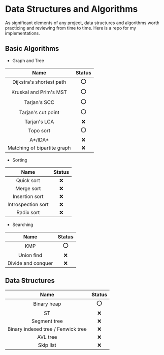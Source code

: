 # Data Structures and Algorithms

As significant elements of any project, data structures and algorithms worth practicing and reviewing from time to time. Here is a repo for my implementations.  

## Basic Algorithms

- Graph and Tree

|            Name             | Status |
| :-------------------------: | :----: |
|  Dijkstra's shortest path   |   ⭕    |
|   Kruskal and Prim's MST    |   ⭕    |
|        Tarjan's SCC         |   ⭕    |
|     Tarjan's cut point      |   ⭕    |
|        Tarjan's LCA         |   ❌    |
|          Topo sort          |   ⭕    |
|          A\*/IDA\*          |   ❌    |
| Matching of bipartite graph |   ❌    |

- Sorting

|Name|Status|
| :--: | :--: |
|Quick sort|  ❌   |
|Merge sort|  ❌  |
|Insertion sort|  ❌  |
|Introspection sort|  ❌  |
|Radix sort|  ❌  |

- Searching

|    Name    | Status |
| :--------: | :----: |
|    KMP     |   ⭕   |
| Union find |   ❌    |
| Divide and conquer |   ❌    |

## Data Structures

|                Name                | Status |
| :--------------------------------: | :----: |
|            Binary heap             |   ⭕    |
|                 ST                 |   ❌    |
|            Segment tree            |   ❌    |
| Binary indexed tree / Fenwick tree |   ❌    |
|              AVL tree              |   ❌    |
|             Skip list              |   ❌    |



